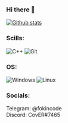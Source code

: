 ### Hi there 👋

[![Github stats](https://github-readme-stats.vercel.app/api?username=coverushka&theme=dark&count_private=true&show_icons=true)](https://github.com/coverushka?tab=repositories)

### Scills:

![C++](https://img.shields.io/badge/C%2B%2B-00599C?style=for-the-badge&logo=c%2B%2B&logoColor=white)
![Git](https://img.shields.io/badge/Git-2C2D72?style=for-the-badge&logo=git&logoColor=white)

### OS:

![Windows](https://img.shields.io/badge/Windows-0078D6?style=for-the-badge&logo=windows&logoColor=white)
![Linux](https://img.shields.io/badge/Linux-E95420?style=for-the-badge&logo=linux&logoColor=white)

### Socials:

Telegram: @fokincode <br/>
Discord: CovER#7465

<!--
**CovERUshKA/CovERUshKA** is a ✨ _special_ ✨ repository because its `README.md` (this file) appears on your GitHub profile.

Here are some ideas to get you started:

- 🔭 I’m currently working on ...
- 🌱 I’m currently learning ...
- 👯 I’m looking to collaborate on ...
- 🤔 I’m looking for help with ...
- 💬 Ask me about ...
- 📫 How to reach me: ...
- 😄 Pronouns: ...
- ⚡ Fun fact: ...
-->
